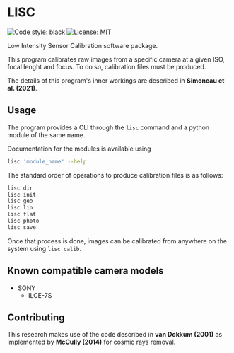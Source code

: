 # LISC
[![Code style: black](https://img.shields.io/badge/code%20style-black-000000.svg)](https://github.com/psf/black)
[![License: MIT](https://img.shields.io/badge/license-MIT-green)](./LICENSE)

Low Intensity Sensor Calibration software package.

This program calibrates raw images from a specific camera at a given ISO, focal lenght and focus. To do so, calibration files must be produced.

The details of this program's inner workings are described in **Simoneau et al. (2021)**. 

## Usage

The program provides a CLI through the `lisc` command and a python module of the same name.

Documentation for the modules is available using
```sh
lisc 'module_name' --help
```

The standard order of operations to produce calibration files is as follows:
```sh
lisc dir
lisc init
lisc geo
lisc lin
lisc flat
lisc photo
lisc save
```

Once that process is done, images can be calibrated from anywhere on the system using `lisc calib`.

## Known compatible camera models
- SONY
  - ILCE-7S

## Contributing

This research makes use of the code described in **van Dokkum (2001)** as implemented by **McCully (2014)** for cosmic rays removal.
